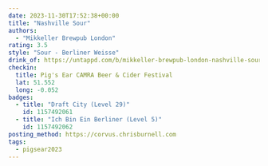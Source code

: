 ```yaml
---
date: 2023-11-30T17:52:38+00:00
title: "Nashville Sour"
authors:
  - "Mikkeller Brewpub London"
rating: 3.5
style: "Sour - Berliner Weisse"
drink_of: https://untappd.com/b/mikkeller-brewpub-london-nashville-sour/
checkin:
  title: Pig's Ear CAMRA Beer & Cider Festival
  lat: 51.552
  long: -0.052
badges:
  - title: "Draft City (Level 29)"
    id: 1157492061
  - title: "Ich Bin Ein Berliner (Level 5)"
    id: 1157492062
posting_method: https://corvus.chrisburnell.com
tags:
  - pigsear2023
---
```

